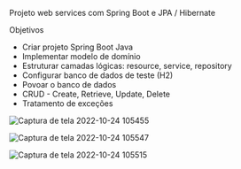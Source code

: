 Projeto web services com Spring Boot e JPA / Hibernate

Objetivos
- Criar projeto Spring Boot Java
- Implementar modelo de domínio
- Estruturar camadas lógicas: resource, service, repository
- Configurar banco de dados de teste (H2)
- Povoar o banco de dados
- CRUD - Create, Retrieve, Update, Delete
- Tratamento de exceções

![Captura de tela 2022-10-24 105455](https://user-images.githubusercontent.com/101358552/197543055-a9ddf027-04d8-43c0-9ddc-95a8047ba24a.png)

![Captura de tela 2022-10-24 105547](https://user-images.githubusercontent.com/101358552/197543087-3cb21363-8d4a-489a-830d-ade005853b89.png)

![Captura de tela 2022-10-24 105515](https://user-images.githubusercontent.com/101358552/197543106-152f866d-7658-453c-8a4c-793c1ec2266e.png)
